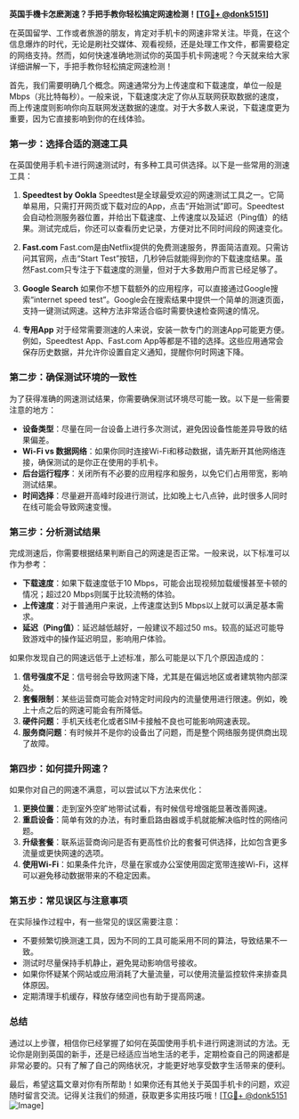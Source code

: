**英国手機卡怎麽測速？手把手教你轻松搞定网速检测！[[TG💪+ @donk5151](https://t.me/s/donk5151)]**

在英国留学、工作或者旅游的朋友，肯定对手机卡的网速非常关注。毕竟，在这个信息爆炸的时代，无论是刷社交媒体、观看视频，还是处理工作文件，都需要稳定的网络支持。然而，如何快速准确地测试你的英国手机卡网速呢？今天就来给大家详细讲解一下，手把手教你轻松搞定网速检测！

首先，我们需要明确几个概念。网速通常分为上传速度和下载速度，单位一般是Mbps（兆比特每秒）。一般来说，下载速度决定了你从互联网获取数据的速度，而上传速度则影响你向互联网发送数据的速度。对于大多数人来说，下载速度更为重要，因为它直接影响到你的在线体验。

### **第一步：选择合适的测速工具**
在英国使用手机卡进行网速测试时，有多种工具可供选择。以下是一些常用的测速工具：

1. **Speedtest by Ookla**
   Speedtest是全球最受欢迎的网速测试工具之一。它简单易用，只需打开网页或下载对应的App，点击“开始测试”即可。Speedtest会自动检测服务器位置，并给出下载速度、上传速度以及延迟（Ping值）的结果。测试完成后，你还可以查看历史记录，方便对比不同时间段的网速变化。

2. **Fast.com**
   Fast.com是由Netflix提供的免费测速服务，界面简洁直观。只需访问其官网，点击“Start Test”按钮，几秒钟后就能得到你的下载速度结果。虽然Fast.com只专注于下载速度的测量，但对于大多数用户而言已经足够了。

3. **Google Search**
   如果你不想下载额外的应用程序，可以直接通过Google搜索“internet speed test”。Google会在搜索结果中提供一个简单的测速页面，支持一键测试网速。这种方法非常适合临时需要快速检查网速的情况。

4. **专用App**
   对于经常需要测速的人来说，安装一款专门的测速App可能更方便。例如，Speedtest App、Fast.com App等都是不错的选择。这些应用通常会保存历史数据，并允许你设置自定义通知，提醒你何时网速下降。

### **第二步：确保测试环境的一致性**
为了获得准确的网速测试结果，你需要确保测试环境尽可能一致。以下是一些需要注意的地方：

- **设备类型**：尽量在同一台设备上进行多次测试，避免因设备性能差异导致的结果偏差。
- **Wi-Fi vs 数据网络**：如果你同时连接Wi-Fi和移动数据，请先断开其他网络连接，确保测试的是你正在使用的手机卡。
- **后台运行程序**：关闭所有不必要的应用程序和服务，以免它们占用带宽，影响测试结果。
- **时间选择**：尽量避开高峰时段进行测试，比如晚上七八点钟，此时很多人同时在线可能会导致网速变慢。

### **第三步：分析测试结果**
完成测速后，你需要根据结果判断自己的网速是否正常。一般来说，以下标准可以作为参考：

- **下载速度**：如果下载速度低于10 Mbps，可能会出现视频加载缓慢甚至卡顿的情况；超过20 Mbps则属于比较流畅的体验。
- **上传速度**：对于普通用户来说，上传速度达到5 Mbps以上就可以满足基本需求。
- **延迟（Ping值）**：延迟越低越好，一般建议不超过50 ms。较高的延迟可能导致游戏中的操作延迟明显，影响用户体验。

如果你发现自己的网速远低于上述标准，那么可能是以下几个原因造成的：

1. **信号强度不足**：信号弱会导致网速下降，尤其是在偏远地区或者建筑物内部深处。
2. **套餐限制**：某些运营商可能会对特定时间段内的流量使用进行限速。例如，晚上十点之后的网速可能会有所降低。
3. **硬件问题**：手机天线老化或者SIM卡接触不良也可能影响网速表现。
4. **服务商问题**：有时候并不是你的设备出了问题，而是整个网络服务提供商出现了故障。

### **第四步：如何提升网速？**
如果你对自己的网速不满意，可以尝试以下方法来优化：

1. **更换位置**：走到室外空旷地带试试看，有时候信号增强能显著改善网速。
2. **重启设备**：简单有效的办法，有时重启路由器或手机就能解决临时性的网络问题。
3. **升级套餐**：联系运营商询问是否有更高性价比的套餐可供选择，比如包含更多流量或更快网速的选项。
4. **使用Wi-Fi**：如果条件允许，尽量在家或办公室使用固定宽带连接Wi-Fi，这样可以避免移动数据带来的不稳定因素。

### **第五步：常见误区与注意事项**
在实际操作过程中，有一些常见的误区需要注意：

- 不要频繁切换测速工具，因为不同的工具可能采用不同的算法，导致结果不一致。
- 测试时尽量保持手机静止，避免晃动影响信号接收。
- 如果你怀疑某个网站或应用消耗了大量流量，可以使用流量监控软件来排查具体原因。
- 定期清理手机缓存，释放存储空间也有助于提高网速。

### **总结**
通过以上步骤，相信你已经掌握了如何在英国使用手机卡进行网速测试的方法。无论你是刚到英国的新手，还是已经适应当地生活的老手，定期检查自己的网速都是非常必要的。只有了解了自己的网络状况，才能更好地享受数字生活带来的便利。

最后，希望这篇文章对你有所帮助！如果你还有其他关于英国手机卡的问题，欢迎随时留言交流。记得关注我们的频道，获取更多实用技巧哦！[[TG💪+ @donk5151](https://t.me/s/donk5151) ![Image](https://i.postimg.cc/rwNCRYN7/Snipaste-2025-04-30-17-27-05.png)]